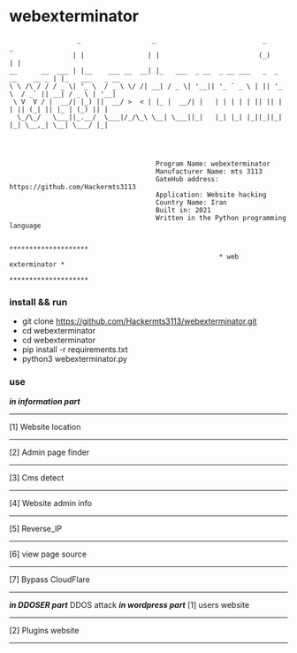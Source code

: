 # webexterminator



                     _                  _                           _                _
                    | |                | |                         (_)              | |
    __      __  ___ | |__    ___ __  __| |_   ___  _ __  _ __ ___   _  _ __    __ _ | |_   ___   _ __
    \ \ /\ / / / _ \| '_ \  / _ \ \/ /| __| / _ \| '__|| '_ ` _ \ | || '_ \  / _` || __| / _ \ | '__|
     \ V  V / |  __/| |_) ||  __/ >  < | |_ |  __/| |   | | | | | || || | | || (_| || |_ | (_) || |
      \_/\_/   \___||_.__/  \___|/_/\_\ \__| \___||_|   |_| |_| |_||_||_| |_| \__,_| \__| \___/ |_|




                                         Program Name: webexterminator
                                         Manufacturer Name: mts 3113
                                         GateHub address: https://github.com/Hackermts3113
                                         Application: Website hacking
                                         Country Name: Iran
                                         Built in: 2021
                                         Written in the Python programming language

                                                         ********************
                                                         * web exterminator *
                                                         ********************

 
 
</pre>
 
### install && run ###
   * git clone https://github.com/Hackermts3113/webexterminator.git
   * cd webexterminator
   * cd webexterminator 
   * pip install -r requirements.txt
   * python3 webexterminator.py
### use ###
**_in information part_**
 *****************************
 [1] Website location
 *****************************
 [2] Admin page finder
 *****************************
 [3] Cms detect
 *****************************
 [4] Website admin info
 *****************************
 [5] Reverse_IP
 *****************************
 [6] view page source
 *****************************
 [7] Bypass CloudFlare          
 ***************************** 
**_in DDOSER part_**
  DDOS attack
**_in wordpress part_**
  [1] users website
  *************************
  [2] Plugins website
  ***********************


